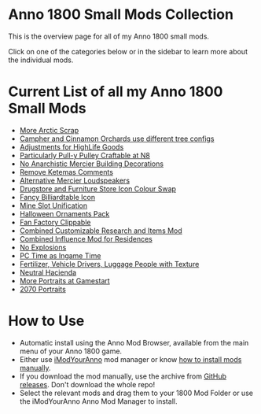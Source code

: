 # Anno 1800 Small Mods Collection

This is the overview page for all of my Anno 1800 small mods.

Click on one of the categories below or in the sidebar to learn more about the individual mods.

# Current List of all my Anno 1800 Small Mods

- [More Arctic Scrap](/en/Anno1800/SmallModsCollection/MoreArcticScrap.md)
- [Campher and Cinnamon Orchards use different tree configs](/en/Anno1800/SmallModsCollection/CampherandCinnamon.md)
- [Adjustments for HighLife Goods](/en/Anno1800/SmallModsCollection/AdjustmentsforHighLifeGoods.md)
- [Particularly Pull-y Pulley Craftable at N8](/en/Anno1800/SmallModsCollection/PulleyCraftable.md)
- [No Anarchistic Mercier Building Decorations](/en/Anno1800/SmallModsCollection/NoAnarchisticDecorations.md)
- [Remove Ketemas Comments](/en/Anno1800/SmallModsCollection/RemoveKetemasComments.md)
- [Alternative Mercier Loudspeakers](/en/Anno1800/SmallModsCollection/AlternativeMercierLoudspeakers.md)
- [Drugstore and Furniture Store Icon Colour Swap](/en/Anno1800/SmallModsCollection/IconColourSwap.md)
- [Fancy Billiardtable Icon](/en/Anno1800/SmallModsCollection/BillardtableIcon.md)
- [Mine Slot Unification](/en/Anno1800/SmallModsCollection/MineSlotUnification.md)
- [Halloween Ornaments Pack](/en/Anno1800/SmallModsCollection/Halloween.md)
- [Fan Factory Clippable](/en/Anno1800/SmallModsCollection/FanFactoryClippable.md)
- [Combined Customizable Research and Items Mod](/en/Anno1800/SmallModsCollection/CustomizableResearchandItems.md)
- [Combined Influence Mod for Residences](/en/Anno1800/SmallModsCollection/CombinedInfluenceModforResidences.md)
- [No Explosions](/en/Anno1800/SmallModsCollection/NoExplosions.md)
- [PC Time as Ingame Time](/en/Anno1800/SmallModsCollection/PCTimeasIngameTime.md)
- [Fertilizer, Vehicle Drivers, Luggage People with Texture](/en/Anno1800/SmallModsCollection/TextureFixes.md)
- [Neutral Hacienda](/en/Anno1800/SmallModsCollection/NeutralHacienda.md)
- [More Portraits at Gamestart](/en/Anno1800/SmallModsCollection/MorePortraits.md)
- [2070 Portraits](/en/Anno1800/SmallModsCollection/2070Portraits.md)

# How to Use
- Automatic install using the Anno Mod Browser, available from the main menu of your Anno 1800 game.
- Either use [iModYourAnno](https://github.com/anno-mods/iModYourAnno/releases) mod manager or know [how to install mods manually](https://github.com/jakobharder/anno1800-mod-loader#mods).
- If you download the mod manually, use the archive from [GitHub releases](https://github.com/Taludas/SmallModsCollection/releases). Don't download the whole repo!
- Select the relevant mods and drag them to your 1800 Mod Folder or use the iModYourAnno Anno Mod Manager to install.